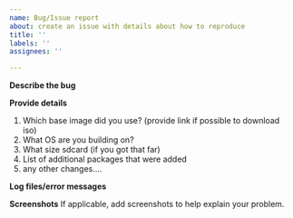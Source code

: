 ```yaml
---
name: Bug/Issue report
about: create an issue with details about how to reproduce
title: ''
labels: ''
assignees: ''

---
```


**Describe the bug**

**Provide details**
1. Which base image did you use? (provide link if possible to download iso)
2. What OS are you building on?
3. What size sdcard (if you got that far)
4. List of additional packages that were added
5. any other changes....

**Log files/error messages**

**Screenshots**
If applicable, add screenshots to help explain your problem.
